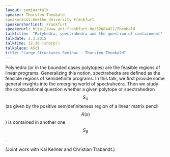 ```yaml
---
layout: seminartalk
speaker: Thorsten Theobald
speakerinst:Goethe University Frankfurt 
speakershortinst: Frankfurt 
speakerurl: http://www.uni-frankfurt.de/52084422/Theobald
talktitle:  "Polyhedra, spectrahedra and the question of containment"
talkdate: 2.3.2015
talktime: 12.30 (sharp!)
talkplace: AScI
title: "Large Structures Seminar - Thorsten Theobald"
---
```


Polyhedra (or in the bounded cases polytopes) are the
feasible regions of linear programs. Generalizing this
notion, spectrahedra are defined as the feasible regions
of semidefinite programs.
In this talk, we first provide some general insights into
the emerging world of spectrahedra. Then we study the
computational question whether a given polytope or spectrahedron
$$S_A$$ (as given by the positive semidefiniteness region
of a linear matrix pencil $$A(x)$$) is contained in another
one $$S_B$$.

(Joint work with Kai Kellner and Christian Trabandt.)
